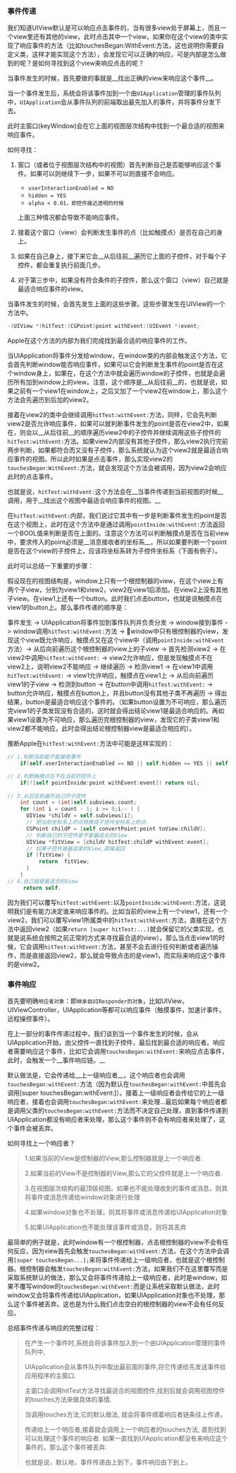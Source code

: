 ### 事件传递

我们知道UIView默认是可以响应点击事件的，当有很多view处于屏幕上，而且一个view里还有其他的view，此时点击其中一个view，如果你在这个view的类中实现了响应事件的方法（比如touchesBegan:WithEvent:方法，这也说明你需要自定义类，这样才能实现这个方法），会发现它可以正确的响应，可是内部是怎么做到的呢？是如何寻找到这个view来响应点击的呢？

当事件发生的时候，首先要做的事就是__找出正确的view来响应这个事件__。

当一个事件发生后，系统会将该事件加到一个由`UIApplication`管理的事件队列中，`UIApplication`会从事件队列的前端取出最先加入的事件，并将事件分发下去。

此时主窗口(keyWindow)会在它上面的视图层次结构中找到一个最合适的视图来响应事件。

如何寻找：

1. 窗口（或者位于视图层次结构中的视图）首先判断自己是否能够响应这个事件。如果可以则继续下一步，如果不可以则直接不会响应。
   
   - `userInteractionEnabled = NO`
   - `hidden = YES`
   - `alpha < 0.01，即控件接近透明的时候`
   
   上面三种情况都会导致不能响应事件。
   
2. 接着这个窗口（view）会判断发生事件的点（比如触摸点）是否在自己的身上。
   
3. 如果在自己身上，接下来它会__从后往前__遍历它上面的子控件，对于每个子控件，都会重复执行前面几步。
   
4. 对于第三步中，如果没有符合条件的子控件，那么这个窗口（view）自己就是最适合响应事件的view。

当事件发生的时候，会首先发生上面的这些步骤。这些步骤发生在UIView的一个方法中。

``` objective-c
-(UIView *)hitTest:(CGPoint)point withEvent:(UIEvent *)event;
```

Apple在这个方法的内部为我们完成找到最合适的响应事件的工作。

当UIApplication将事件分发给window，在window类的内部会触发这个方法，它会首先判断window能否响应事件，如果可以它会判断发生事件的point是否在这个window身上，如果在，在这个方法中就会遍历window的子控件，也就是会遍历所有加到window上的view。注意，这个顺序是__从后往前__的，也就是说，如果之前有一个view1在window上，之后又加了一个view2在window上，那么这个方法会先遍历到后加的view2。

接着在view2的类中会继续调用`hitTest:withEvent:`方法，同样，它会先判断view2是否允许响应事件，如果可以就判断事件发生的point是否在view2中，如果在，则会以__从后往前__的顺序遍历view2中的子控件并继续调用这些子控件的`hitTest:withEvent:`方法。如果view2内部没有其他子控件，那么view2执行完前两步判断，如果都符合而又没有子控件，那么系统就认为这个view2就是最适合响应事件的视图。所以此时如果是点击事件，那么实现view2的`touchesBegan:WithEvent:`方法，就会发现这个方法会被调用，因为view2会响应此时的点击事件。

也就是说，`hitTest:withEvent:`这个方法会在__当事件传递到当前视图的时候__调用，用于__找出这个视图中最适合响应事件的视图。__

在`hitTest:withEvent:`内部，我们说过它其中有一步是判断事件发生的point是否在这个视图上，此时在这个方法中是通过调用`pointInside:withEvent:`方法返回一个BOOL值来判断是否在上面的。注意这个方法可以判断触摸点是否在当前view中，要求传入的point必须是__消息接收者的坐标系__，所以如果要判断一个point是否在这个view的子控件上，应该将坐标系转为子控件坐标系（下面有例子）。

此时可以总结一下重要的步骤：

假设现在的视图结构是，window上只有一个根控制器的view，在这个view上有两个子view，分别为view1和view2，view2在view1后添加。在view2上没有其他子view。在view1上还有一个button。此时我们点击button，也就是说触摸点在view1的button上。那么事件传递的顺序是：

事件发生 -> UIApplication将事件加到事件队列并负责分发 -> window接到事件 -> window调用`hitTest:withEvent:`方法 -> window中只有根控制器的view，发现这个view既允许响应，触摸点又在这个view中（调用`pointInside:withEvent`方法）-> 从后向前遍历这个根控制器的view上的子view -> 首先检测view2 -> 在view2中调用`hitTest:withEvent:` -> view2允许响应，但是发现触摸点不在view2上，说明view2不能响应 -> 继续遍历 -> 检测view1 -> 在view1中调用`hitTest:withEvent:` -> view1允许响应，触摸点在view1上 -> 从后向前遍历view1的子view -> 检测到button -> 在button中调用`hitTest:withEvent:` -> button允许响应，触摸点在button上，并且button没有其他子类不再遍历 -> 得出结果，button是最适合响应这个事件的。（如果button设置为不可响应，那么遍历完view1的子类发现没有合适的，这时就会得出结论view1是最适合响应的。再如果view1设置为不可响应，那么遍历完根控制器的view，发现它的子类view1和view2都不能响应，此时会得出结论根控制器view是最适合相应的）。

推断Apple在`hitTest:withEvent:`方法中可能是这样实现的：

``` objective-c
// 1.判断当前能不能接收事件
	if(self.userInteractionEnabled == NO || self.hidden == YES || self.alpha <= 0.01) return  nil;

// 2.判断触摸点在不在当前的控件上
	if(![self pointInside:point withEvent:event]) return nil;
    
// 3.从后往前遍历自己的子控件
	int count = (int)self.subviews.count;
	for (int i = count - 1; i >= 0;i-- ) {
      UIView *childV = self.subviews[i];
      // 把当前坐标系上的点转换成子控件坐标系上的点.
      CGPoint childP = [self convertPoint:point toView:childV];
      // 判断自己的子控件是不是最适合的View
      UIView *fitView = [childV hitTest:childP withEvent:event];
      // 如果子控件是最适拿的View,直接返回
      if (fitView) {
          return  fitView;
      }
    }
// 4.自己就是最适合的View
	 return self.
```

因为我们可以覆写`hitTest:withEvent:`以及`pointInside:withEvent:`方法，这说明我们是有能力决定谁来响应事件的。比如当前的view上有一个view1，还有一个view2，我们可以覆写view1所属类中的`hitTest:withEvent:`方法，直接在这个方法中返回view2（如果`return [super hitTest:...]`就会保留它的父类实现，也就是说系统会按照之前正常的方式来寻找最合适的view）。那么当点击view1的时候，它会调用`hitTest:withEvent:`方法，甚至不会去进行任何判断或者遍历操作，而是直接返回view2，那么就会导致点击的是view1，而实际来响应这个事件的是view2。

### 事件响应

首先要明确`响应者对象`：即`继承自UIResponder的对象`，比如UIView，UIViewController，UIApplication等都可以响应事件（触摸事件，加速计事件，远程操控事件）。

在上一部分的事件传递过程中，我们谈到当一个事件发生的时候，会从UIApplication开始，由父控件一直找到子控件，最后找到最合适的响应者。响应者需要响应这个事件，比如它会调用`touchesBegan:withEvent:`来响应点击事件，此时，会触发一个__事件响应链。__

默认做法是，它会传递给__上一级响应者__，这个响应者也会调用`touchesBegan:withEvent:`方法（因为默认在`touchesBegan:withEvent:`中首先会调用[super touchesBegan:withEvent:]）。接着上一级响应者会传给它的上一级响应者，接着也会调用`touchesBegan:withEvent:`来处理...最后如果每个响应者都是调用父类的`touchesBegan:withEvent:`方法而不决定自己处理，直到事件传递到UIApplication都没有响应者来处理，那么这个事件则不会有响应者来处理了，这个事件会被丢弃。

如何寻找上一个响应者？

> 1.如果当前的View是控制器的View,那么控制器就是上一个响应者.
> 
> 2.如果当前的View不是控制器的View,那么它的父控件就是上一个响应者.
> 
> 3.在视图层次结构的最顶级视图，如果也不能处理收到的事件或消息，则其将事件或消息传递给window对象进行处理
> 
> 4.如果window对象也不处理，则其将事件或消息传递给UIApplication对象
> 
> 5.如果UIApplication也不能处理该事件或消息，则将其丢弃

最简单的例子就是，此时window有一个根控制器，点击根控制器的view不会有任何反应，因为view首先会触发`touchesBegan:withEvent:`方法，在这个方法中会调用`[super touchesBegan...];`来将事件传递给上一级响应者，也就是这个根控制器。根控制器会触发`touchesBegan:withEvent:`方法，如果我们不在这里覆写而是采取系统默认的做法，那么又会将事件传递给上一级响应者，此时是window，如果不覆写window的`touchesBegan:withEvent:`而是让系统采取默认做法，此时window又会将事件传递给UIApplication，如果UIApplication对象也不处理，那么这个事件被丢弃。这也是为什么我们点击空白的根控制器的view不会有任何反应。

总结事件传递与响应的完整过程：

> 在产生一个事件时,系统会将该事件加入到一个由UIApplication管理的事件队列中,
> 
> UIApplication会从事件队列中取出最前面的事件,将它传递给先发送事件给应用程序的主窗口.
> 
> 主窗口会调用hitTest方法寻找最适合的视图控件,找到后就会调用视图控件的touches方法来做具体的事情.
> 
> 当调用touches方法,它的默认做法, 就会将事件顺着响应者链条往上传递，
> 
> 传递给上一个响应者,接着就会调用上一个响应者的touches方法, 直到找到可以处理这个事件的响应者. 如果一直找到UIApplication都没有来响应这个事件的，那么这个事件被丢弃.
> 
> 也就是说，默认地，事件传递由上到下，事件响应由下到上。